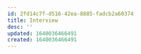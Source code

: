 ```yaml
---
id: 2fd14c7f-d516-42ea-8885-fadcb2a60374
title: Interview
desc: ''
updated: 1640036466491
created: 1640036466491
---
```


